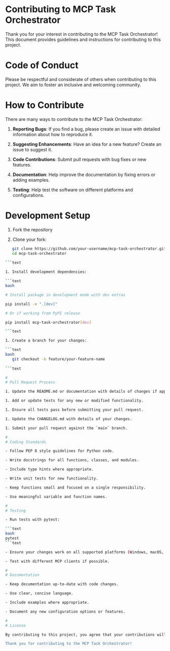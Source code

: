 
# Contributing to MCP Task Orchestrator

Thank you for your interest in contributing to the MCP Task Orchestrator! This document provides guidelines and
instructions for contributing to this project.

#

# Code of Conduct

Please be respectful and considerate of others when contributing to this project. We aim to foster an inclusive
and welcoming community.

#

# How to Contribute

There are many ways to contribute to the MCP Task Orchestrator:

1. **Reporting Bugs**: If you find a bug, please create an issue with detailed information about how to reproduce it.

1. **Suggesting Enhancements**: Have an idea for a new feature? Create an issue to suggest it.

1. **Code Contributions**: Submit pull requests with bug fixes or new features.

1. **Documentation**: Help improve the documentation by fixing errors or adding examples.

1. **Testing**: Help test the software on different platforms and configurations.

#

# Development Setup

1. Fork the repository

1. Clone your fork:

```bash
   git clone https://github.com/your-username/mcp-task-orchestrator.git
   cd mcp-task-orchestrator
   
```text

1. Install development dependencies:

```text
bash

# Install package in development mode with dev extras

pip install -e ".[dev]"

# Or if working from PyPI release

pip install mcp-task-orchestrator[dev]

```text

1. Create a branch for your changes:

```text
bash
   git checkout -b feature/your-feature-name
   
```text

#
# Pull Request Process

1. Update the README.md or documentation with details of changes if appropriate.

1. Add or update tests for any new or modified functionality.

1. Ensure all tests pass before submitting your pull request.

1. Update the CHANGELOG.md with details of your changes.

1. Submit your pull request against the `main` branch.

#
# Coding Standards

- Follow PEP 8 style guidelines for Python code.

- Write docstrings for all functions, classes, and modules.

- Include type hints where appropriate.

- Write unit tests for new functionality.

- Keep functions small and focused on a single responsibility.

- Use meaningful variable and function names.

#
# Testing

- Run tests with pytest:

```text
bash
pytest
```text

- Ensure your changes work on all supported platforms (Windows, macOS, Linux).

- Test with different MCP clients if possible.

#
# Documentation

- Keep documentation up-to-date with code changes.

- Use clear, concise language.

- Include examples where appropriate.

- Document any new configuration options or features.

#
# License

By contributing to this project, you agree that your contributions will be licensed under the project's MIT License.

Thank you for contributing to the MCP Task Orchestrator!
